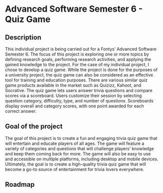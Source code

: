 # Advanced Software Semester 6 - Quiz Game

## Description
This individual project is being carried out for a Fontys’ Advanced Software Semester 6. The focus of this project is exploring one or more topics by defining research goals, performing research activities, and applying the gained knowledge to the project. For the case of my individual project, I chose to develop a quiz game. While the project is done for the purposes of a university project, the quiz game can also be considered as an effective tool for training and education purposes. There are various similar quiz game products available in the market such as Quizizz, Kahoot, and Socrative. The quiz game lets users answer trivia questions and compare scores via a scoreboard. Users customize their session by selecting question category, difficulty, type, and number of questions. Scoreboards display overall and category scores, with one point awarded for each correct answer.


## Goal of the project
The goal of this project is to create a fun and engaging trivia quiz game that will entertain and educate players of all ages. The game will feature a variety of categories and questions that will challenge players' knowledge and keep them coming back for more. The game will also be easy to use and accessible on multiple platforms, including desktop and mobile devices. Ultimately, the goal is to create a high-quality trivia quiz game that will become a go-to source of entertainment for trivia lovers everywhere.

## Roadmap

